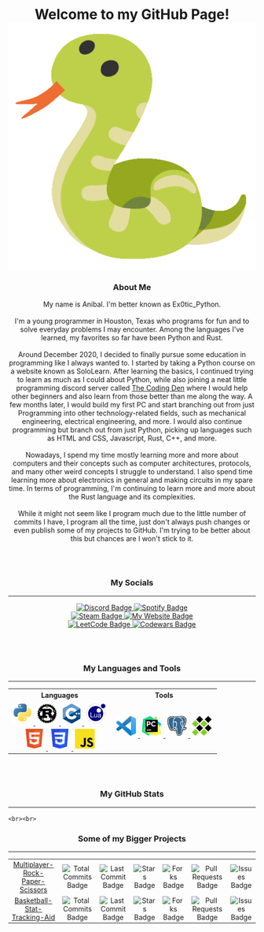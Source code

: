 <!--  <p> will be used as an alternative to <div> since markdown doesn't allow <div>  --->

<!-- Title and Gif --->
<p>
    <h1 align="center">
        Welcome to my GitHub Page!
        <img align="center" src="https://raw.githubusercontent.com/Ex0tic-Python/Ex0tic-Python/main/Media/snek.gif" alt="Snek Gif">
    </h1>
</p>

<!-- About Me --->
<p>
    <h3 align="center">About Me</h3>
    <p align="center">
        My name is Anibal. I'm better known as Ex0tic_Python. <br><br>
        I'm a young programmer in Houston, Texas who programs for fun and to solve everyday problems I may encounter. Among the languages I've learned, my favorites so far have been Python and Rust. <br><br>
        Around December 2020, I decided to finally pursue some education in programming like I always wanted to. I started by taking a Python course on a website known as SoloLearn. After learning the basics, I continued trying to learn as much as I could about Python, while also joining a neat little programming discord server called <a href="https://discord.gg/code">The Coding Den</a> where I would help other beginners and also learn from those better than me along the way. A few months later, I would build my first PC and start branching out from just Programming into other technology-related fields, such as mechanical engineering, electrical engineering, and more. I would also continue programming but branch out from just Python, picking up languages such as HTML and CSS, Javascript, Rust, C++, and more. <br><br>
        Nowadays, I spend my time mostly learning more and more about computers and their concepts such as computer architectures, protocols, and many other weird concepts I struggle to understand. I also spend time learning more about electronics in general and making circuits in my spare time. In terms of programming, I'm continuing to learn more and more about the Rust language and its complexities. <br><br>
        While it might not seem like I program much due to the little number of commits I have, I program all the time, just don't always push changes or even publish some of my projects to GitHub. I'm trying to be better about this but chances are I won't stick to it.
    </p>
    <br><br>
</p>

<!-- My Socials --->
<p>
    <h3 align="center">My Socials</h3>
    <hr>
    <p align="center">
        <a href="">
            <img src="https://img.shields.io/badge/Discord-@ex0tic__python-blue?style=for-the-badge&logo=discord" alt="Discord Badge">
        </a>
        <a href="https://open.spotify.com/user/tv5vcsbqya1zkxhedv4h5sp75?si=ca47da3d2ef94335" target="_blank">
            <img src="https://img.shields.io/badge/Spotify-Ex0tic__Python_⤷-green?style=for-the-badge&logo=spotify" alt="Spotify Badge">
        </a> <br>
        <a href="https://steamcommunity.com/id/Ex0tic_Python/" target="_blank">
            <img src="https://img.shields.io/badge/Steam-Ex0tic__Python_⤷-white?style=for-the-badge&logo=steam" alt="Steam Badge">
        </a>
        <a href="https://ex0tic-python.github.io/" target="_blank">
            <img src="https://img.shields.io/badge/Website-ex0tic--python.github.io_⤷-blue?style=for-the-badge&logo=google" alt="My Website Badge">
        </a> <br>
        <a href="https://leetcode.com/Ex0tic-Python/" target="_blank">
            <img src="https://img.shields.io/badge/LeetCode-Ex0tic--Python_⤷-yellow?style=for-the-badge&logo=leetcode" alt="LeetCode Badge">
        </a>
        <a href="https://www.codewars.com/users/Ex0tic-Python" target="_blank">
            <img src="https://img.shields.io/badge/Codewars-Ex0tic--Python_⤷-white?style=for-the-badge&logo=codewars" alt="Codewars Badge">
        </a> <br>
    </p>
    <br><br>
</p>

<!-- My Languages and Tools --->
<p>
    <h3 align="center">My Languages and Tools</h3>
    <hr>
    <table align="center">
        <tr>
            <th>Languages</th>
            <th>Tools</th>
        </tr>
        <tr>
            <td align="center">
                <a href="https://github.com/Ex0tic-Python?tab=repositories&q=&type=&language=python&sort=" target="_blank">
                    <img src="https://raw.githubusercontent.com/Ex0tic-Python/Ex0tic-Python/main/Media/Python.png" alt="Python Logo" height="40" style="vertical-align:down; margin:4px">
                </a>
                <a href="https://github.com/Ex0tic-Python?tab=repositories&q=&type=&language=rust&sort=" target="_blank">
                    <img src="https://raw.githubusercontent.com/Ex0tic-Python/Ex0tic-Python/main/Media/Rust.png" alt="Rust Logo" height="40" style="vertical-align:down; margin:4px">
                </a>
                <a href="https://github.com/Ex0tic-Python?tab=repositories&q=&type=&language=c%2B%2B&sort=" target="_blank">
                    <img src="https://raw.githubusercontent.com/Ex0tic-Python/Ex0tic-Python/main/Media/C++.png" alt="C++ Logo" height="40" style="vertical-align:down; margin:4px">
                </a>
                <a href="https://github.com/Ex0tic-Python?tab=repositories&q=&type=&language=lua&sort=" target="_blank">
                    <img src="https://raw.githubusercontent.com/Ex0tic-Python/Ex0tic-Python/main/Media/Lua.png" alt="Lua Logo" height="40" style="vertical-align:down; margin:4px">
                </a> <br>
                <a href="https://github.com/Ex0tic-Python?tab=repositories&q=&type=&language=html&sort=" target="_blank">
                    <img src="https://raw.githubusercontent.com/Ex0tic-Python/Ex0tic-Python/main/Media/HTML5.png" alt="HTML5 Logo" height="40" style="vertical-align:down; margin:4px">
                </a>
                <a href="https://github.com/Ex0tic-Python?tab=repositories&q=&type=&language=css&sort=" target="_blank">
                    <img src="https://raw.githubusercontent.com/Ex0tic-Python/Ex0tic-Python/main/Media/CSS.png" alt="CSS Logo" height="40" style="vertical-align:down; margin:4px">
                </a>
                <a href="https://github.com/Ex0tic-Python?tab=repositories&q=&type=&language=javascript&sort=" target="_blank">
                    <img src="https://raw.githubusercontent.com/Ex0tic-Python/Ex0tic-Python/main/Media/Javascript.png" alt="Javascript Logo" height="40" style="vertical-align:down; margin:4px">
                </a>
            </td>
            <td align="center">
                <a href="https://code.visualstudio.com/" target="_blank">
                    <img src="https://raw.githubusercontent.com/Ex0tic-Python/Ex0tic-Python/main/Media/Visual_Studio_Code.png" alt="Visual Studio Code Logo" height="40" style="vertical-align:down; margin:4px">
                </a>
                <a href="https://www.jetbrains.com/pycharm/" target="_blank">
                    <img src="https://raw.githubusercontent.com/Ex0tic-Python/Ex0tic-Python/main/Media/PyCharm.png" alt="PyCharm Logo" height="40" style="vertical-align:down; margin:4px">
                </a>
                <a href="https://www.postgresql.org/" target="_blank">
                    <img src="https://raw.githubusercontent.com/Ex0tic-Python/Ex0tic-Python/main/Media/PostgreSQL.png" alt="PostgreSQL Logo" height="40" style="vertical-align:down; margin:4px">
                </a>
                <a href="https://www.mingw-w64.org/" target="_blank">
                    <img src="https://raw.githubusercontent.com/Ex0tic-Python/Ex0tic-Python/main/Media/MinGW.png" alt="MinGW Logo" height="40" style="vertical-align:down; margin:4px">
                </a>
            </td>
        </tr>
    </table>
    <br><br>
</p>

<!-- My GitHub Stats --->
<p>
    <h3 align="center">My GitHub Stats</h3>
    <hr>

    <br><br>
</p>

<!-- Some of my Projects --->
<p>
    <h3 align="center">Some of my Bigger Projects</h3>
    <hr>
    <table align="center">
        <tr align="center">
            <td><a href="https://github.com/Ex0tic-Python/Multiplayer-Rock-Paper-Scissors" target="_blank">Multiplayer-Rock-Paper-Scissors</td>
            <td>
                <img src="https://img.shields.io/github/commit-activity/t/Ex0tic-Python/Multiplayer-Rock-Paper-Scissors/main" alt="Total Commits Badge"
            </td>
            <td>
                <img src="https://img.shields.io/github/last-commit/Ex0tic-Python/Multiplayer-Rock-Paper-Scissors/main" alt="Last Commit Badge"
            </td>
            <td>
                <img src="https://img.shields.io/github/stars/Ex0tic-Python/Multiplayer-Rock-Paper-Scissors" alt="Stars Badge"
            </td>
            <td>
                <img src="https://img.shields.io/github/forks/Ex0tic-Python/Multiplayer-Rock-Paper-Scissors" alt="Forks Badge"
            </td>
            <td>
                <img src="https://img.shields.io/github/issues-pr/Ex0tic-Python/Multiplayer-Rock-Paper-Scissors" alt="Pull Requests Badge"
            </td>
            <td>
                <img src="https://img.shields.io/github/issues/Ex0tic-Python/Multiplayer-Rock-Paper-Scissors" alt="Issues Badge"
            </td>   
        </tr>
        <tr align="center">
            <td><a href="https://github.com/Ex0tic-Python/Basketball-Stat-Tracking-Aid" target="_blank">Basketball-Stat-Tracking-Aid</td>
            <td>
                <img src="https://img.shields.io/github/commit-activity/t/Ex0tic-Python/Basketball-Stat-Tracking-Aid/main" alt="Total Commits Badge"
            </td>
            <td>
                <img src="https://img.shields.io/github/last-commit/Ex0tic-Python/Basketball-Stat-Tracking-Aid/main" alt="Last Commit Badge"
            </td>
            <td>
                <img src="https://img.shields.io/github/stars/Ex0tic-Python/Basketball-Stat-Tracking-Aid" alt="Stars Badge"
            </td>
            <td>
                <img src="https://img.shields.io/github/forks/Ex0tic-Python/Basketball-Stat-Tracking-Aid" alt="Forks Badge"
            </td>
            <td>
                <img src="https://img.shields.io/github/issues-pr/Ex0tic-Python/Basketball-Stat-Tracking-Aid" alt="Pull Requests Badge"
            </td>
            <td>
                <img src="https://img.shields.io/github/issues/Ex0tic-Python/Basketball-Stat-Tracking-Aid" alt="Issues Badge"
            </td> 
        </tr>
    </table>
</p>
